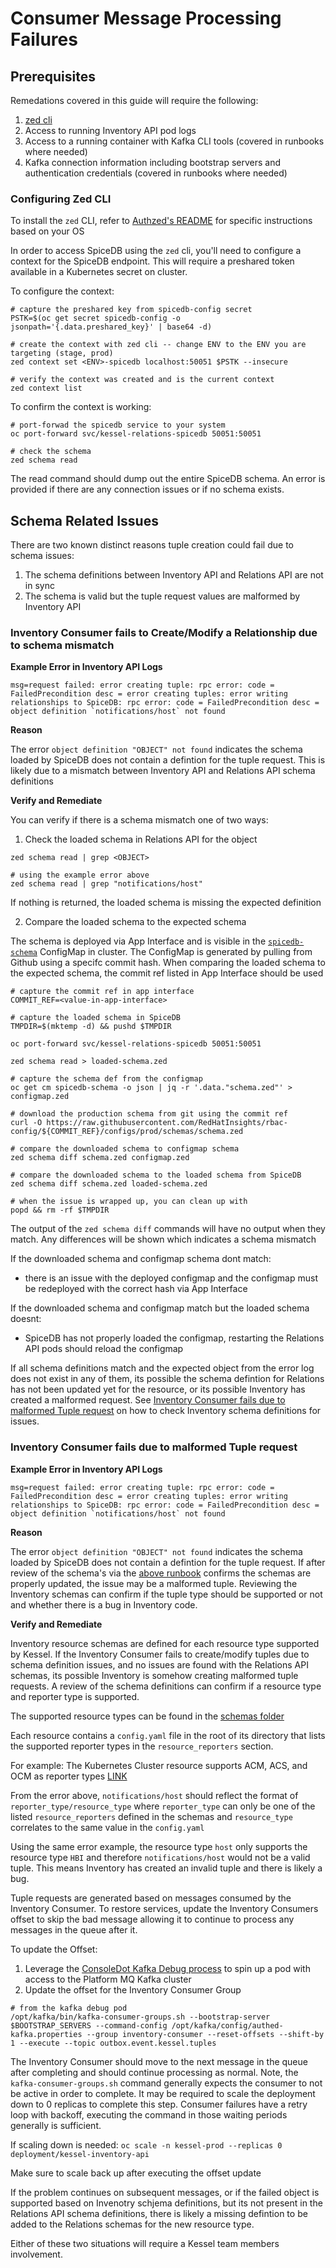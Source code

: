 # Consumer Message Processing Failures

## Prerequisites

Remedations covered in this guide will require the following:
1) [zed cli](https://github.com/authzed/zed?tab=readme-ov-file#getting-started)
2) Access to running Inventory API pod logs
3) Access to a running container with Kafka CLI tools (covered in runbooks where needed)
4) Kafka connection information including bootstrap servers and authentication credentials (covered in runbooks where needed)

### Configuring Zed CLI

To install the `zed` CLI, refer to [Authzed's README](https://github.com/authzed/zed?tab=readme-ov-file#getting-started) for specific instructions based on your OS

In order to access SpiceDB using the `zed` cli, you'll need to configure a context for the SpiceDB endpoint. This will require a preshared token available in a Kubernetes secret on cluster.

To configure the context:

```shell
# capture the preshared key from spicedb-config secret
PSTK=$(oc get secret spicedb-config -o jsonpath='{.data.preshared_key}' | base64 -d)

# create the context with zed cli -- change ENV to the ENV you are targeting (stage, prod)
zed context set <ENV>-spicedb localhost:50051 $PSTK --insecure

# verify the context was created and is the current context
zed context list
```

To confirm the context is working:

```shell
# port-forwad the spicedb service to your system
oc port-forward svc/kessel-relations-spicedb 50051:50051

# check the schema
zed schema read
```

The read command should dump out the entire SpiceDB schema. An error is provided if there are any connection issues or if no schema exists.


## Schema Related Issues

There are two known distinct reasons tuple creation could fail due to schema issues:
1) The schema definitions between Inventory API and Relations API are not in sync
2) The schema is valid but the tuple request values are malformed by Inventory API

### Inventory Consumer fails to Create/Modify a Relationship due to schema mismatch

**Example Error in Inventory API Logs**

```
msg=request failed: error creating tuple: rpc error: code = FailedPrecondition desc = error creating tuples: error writing relationships to SpiceDB: rpc error: code = FailedPrecondition desc = object definition `notifications/host` not found
```

**Reason**

The error `object definition "OBJECT" not found` indicates the schema loaded by SpiceDB does not contain a defintion for the tuple request. This is likely due to a mismatch between Inventory API and Relations API schema definitions

**Verify and Remediate**

You can verify if there is a schema mismatch one of two ways:

1) Check the loaded schema in Relations API for the object

```shell
zed schema read | grep <OBJECT>

# using the example error above
zed schema read | grep "notifications/host"
```

If nothing is returned, the loaded schema is missing the expected definition

2) Compare the loaded schema to the expected schema

The schema is deployed via App Interface and is visible in the [`spicedb-schema`](https://gitlab.cee.redhat.com/service/app-interface/-/blob/master/resources/insights-common/kessel/kessel-spicedb-schema-configmap.yml?ref_type=heads) ConfigMap in cluster. The ConfigMap is generated by pulling from Github using a specifc commit hash. When comparing the loaded schema to the expected schema, the commit ref listed in App Interface should be used


```shell
# capture the commit ref in app interface
COMMIT_REF=<value-in-app-interface>

# capture the loaded schema in SpiceDB
TMPDIR=$(mktemp -d) && pushd $TMPDIR

oc port-forward svc/kessel-relations-spicedb 50051:50051

zed schema read > loaded-schema.zed

# capture the schema def from the configmap
oc get cm spicedb-schema -o json | jq -r '.data."schema.zed"' > configmap.zed

# download the production schema from git using the commit ref
curl -O https://raw.githubusercontent.com/RedHatInsights/rbac-config/${COMMIT_REF}/configs/prod/schemas/schema.zed

# compare the downloaded schema to configmap schema
zed schema diff schema.zed configmap.zed

# compare the downloaded schema to the loaded schema from SpiceDB
zed schema diff schema.zed loaded-schema.zed

# when the issue is wrapped up, you can clean up with
popd && rm -rf $TMPDIR
```

The output of the `zed schema diff` commands will have no output when they match. Any differences will be shown which indicates a schema mismatch

If the downloaded schema and configmap schema dont match:
* there is an issue with the deployed configmap and the configmap must be redeployed with the correct hash via App Interface

If the downloaded schema and configmap match but the loaded schema doesnt:
* SpiceDB has not properly loaded the configmap, restarting the Relations API pods should reload the configmap

If all schema definitions match and the expected object from the error log does not exist in any of them, its possible the schema defintion for Relations has not been updated yet for the resource, or its possible Inventory has created a malformed request. See [Inventory Consumer fails due to malformed Tuple request](#inventory-consumer-fails-due-to-malformed-tuple-request) on how to check Inventory schema definitions for issues.

### Inventory Consumer fails due to malformed Tuple request

**Example Error in Inventory API Logs**

```
msg=request failed: error creating tuple: rpc error: code = FailedPrecondition desc = error creating tuples: error writing relationships to SpiceDB: rpc error: code = FailedPrecondition desc = object definition `notifications/host` not found
```

**Reason**

The error `object definition "OBJECT" not found` indicates the schema loaded by SpiceDB does not contain a defintion for the tuple request. If after review of the schema's via the [above runbook](#inventory-consumer-fails-to-createmodify-a-relationship-due-to-schema-mismatch) confirms the schemas are properly updated, the issue may be a malformed tuple. Reviewing the Inventory schemas can confirm if the tuple type should be supported or not and whether there is a bug in Inventory code.

**Verify and Remediate**

Inventory resource schemas are defined for each resource type supported by Kessel. If the Inventory Consumer fails to create/modify tuples due to schema definition issues, and no issues are found with the Relations API schemas, its possible Inventory is somehow creating malformed tuple requests. A review of the schema definitions can confirm if a resource type and reporter type is supported.

The supported resource types can be found in the [schemas folder](https://github.com/project-kessel/inventory-api/tree/main/data/schema/resources)

Each resource contains a `config.yaml` file in the root of its directory that lists the supported reporter types in the `resource_reporters` section.

For example: The Kubernetes Cluster resource supports ACM, ACS, and OCM as reporter types [LINK](https://github.com/project-kessel/inventory-api/blob/main/data/schema/resources/k8s_cluster/config.yaml)

From the error above, `notifications/host` should reflect the format of `reporter_type/resource_type` where `reporter_type` can only be one of the listed `resource_reporters` defined in the schemas and `resource_type` correlates to the same value in the `config.yaml`

Using the same error example, the resource type `host` only supports the resource type `HBI` and therefore `notifications/host` would not be a valid tuple. This means Inventory has created an invalid tuple and there is likely a bug.

Tuple requests are generated based on messages consumed by the Inventory Consumer. To restore services, update the Inventory Consumers offset to skip the bad message allowing it to continue to process any messages in the queue after it.

To update the Offset:
1) Leverage the [ConsoleDot Kafka Debug process](https://inscope.corp.redhat.com/docs/default/component/consoledot-pages/services/kafka/#kafka-debug-pod) to spin up a pod with access to the Platform MQ Kafka cluster
2) Update the offset for the Inventory Consumer Group

```shell
# from the kafka debug pod
/opt/kafka/bin/kafka-consumer-groups.sh --bootstrap-server $BOOTSTRAP_SERVERS --command-config /opt/kafka/config/authed-kafka.properties --group inventory-consumer --reset-offsets --shift-by 1 --execute --topic outbox.event.kessel.tuples
```

The Inventory Consumer should move to the next message in the queue after completing and should continue processing as normal. Note, the `kafka-consumer-groups.sh` command generally expects the consumer to not be active in order to complete. It may be required to scale the deployment down to 0 replicas to complete this step. Consumer failures have a retry loop with backoff, executing the command in those waiting periods generally is sufficient.

If scaling down is needed: `oc scale -n kessel-prod --replicas 0 deployment/kessel-inventory-api`

Make sure to scale back up after executing the offset update

If the problem continues on subsequent messages, or if the failed object is supported based on Invenotry schjema definitions, but its not present in the Relations API schema definitions, there is likely a missing defintion to be added to the Relations schemas for the new resource type.

Either of these two situations will require a Kessel team members involvement.
